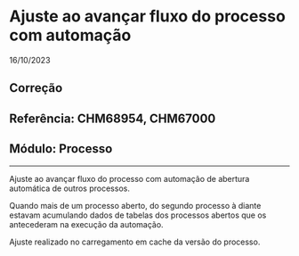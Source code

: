 # Ajuste ao avançar fluxo do processo com automação
16/10/2023
## Correção
## Referência: CHM68954, CHM67000
## Módulo: Processo
***

Ajuste ao avançar fluxo do processo com automação de abertura automática de outros processos.

Quando mais de um processo aberto, do segundo processo à diante estavam acumulando dados de tabelas dos processos abertos que os antecederam na execução da automação.

Ajuste realizado no carregamento em cache da versão do processo.